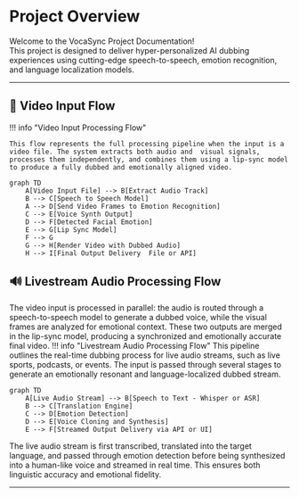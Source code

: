 # Project Overview

Welcome to the VocaSync Project Documentation!  
This project is designed to deliver hyper-personalized AI dubbing experiences using cutting-edge speech-to-speech, emotion recognition, and language localization models.

---


## 🎥 Video Input Flow


!!! info "Video Input Processing Flow"

    This flow represents the full processing pipeline when the input is a video file. The system extracts both audio and  visual signals, processes them independently, and combines them using a lip-sync model to produce a fully dubbed and emotionally aligned video.

```mermaid
graph TD
    A[Video Input File] --> B[Extract Audio Track]
    B --> C[Speech to Speech Model]
    A --> D[Send Video Frames to Emotion Recognition]
    C --> E[Voice Synth Output]
    D --> F[Detected Facial Emotion]
    E --> G[Lip Sync Model]
    F --> G
    G --> H[Render Video with Dubbed Audio]
    H --> I[Final Output Delivery  File or API]
```
## 🔊 Livestream Audio Processing Flow

The video input is processed in parallel: the audio is routed through a speech-to-speech model to generate a dubbed voice, while the visual frames are analyzed for emotional context. These two outputs are merged in the lip-sync model, producing a synchronized and emotionally accurate final video.
!!! info "Livestream Audio Processing Flow"
     This pipeline outlines the real-time dubbing process for live audio streams, such as live sports, podcasts, or events. The input is passed through several stages to generate an emotionally resonant and language-localized dubbed stream.

```mermaid
graph TD
    A[Live Audio Stream] --> B[Speech to Text - Whisper or ASR]
    B --> C[Translation Engine]
    C --> D[Emotion Detection]
    D --> E[Voice Cloning and Synthesis]
    E --> F[Streamed Output Delivery via API or UI]
```


The live audio stream is first transcribed, translated into the target language, and passed through emotion detection before being synthesized into a human-like voice and streamed in real time. This ensures both linguistic accuracy and emotional fidelity.


---